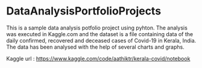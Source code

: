 # DataAnalysisPortfolioProjects

This is a sample data analysis potfolio project using pyhton. The analysis was executed in Kaggle.com and the dataset is a file containing data of the daily confirmed, recovered and deceased cases of Covid-19 in Kerala, India. The data has been analysed with the help of several charts and graphs.

Kaggle
url : https://www.kaggle.com/code/aathiktr/kerala-covid/notebook
